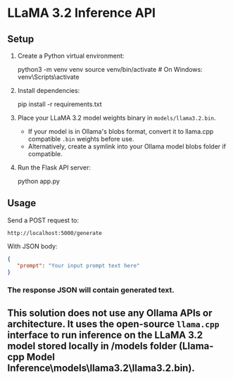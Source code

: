 # LLaMA 3.2 Inference API

## Setup

1. Create a Python virtual environment:

   python3 -m venv venv
   source venv/bin/activate   # On Windows: venv\Scripts\activate

2. Install dependencies:

   pip install -r requirements.txt

3. Place your LLaMA 3.2 model weights binary in `models/llama3.2.bin`.
   - If your model is in Ollama's blobs format, convert it to llama.cpp compatible `.bin` weights before use.
   - Alternatively, create a symlink into your Ollama model blobs folder if compatible.

4. Run the Flask API server:

   python app.py

## Usage

Send a POST request to:

`http://localhost:5000/generate`

With JSON body:
```json
{
   "prompt": "Your input prompt text here"
}
```

### The response JSON will contain generated text.

## This solution does **not** use any Ollama APIs or architecture. It uses the open-source `llama.cpp` interface to run inference on the LLaMA 3.2 model stored locally in /models folder (Llama-cpp Model Inference\models\llama3.2\llama3.2.bin).